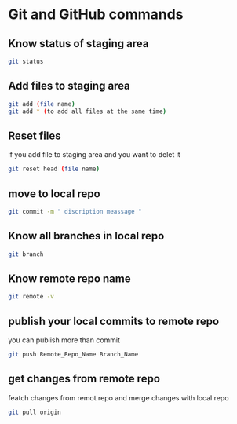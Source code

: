 # Git and GitHub commands

## Know status of staging area 
```bash
git status
```

## Add files to staging area
```bash
git add (file name)
git add * (to add all files at the same time)
```

## Reset files
if you add file to staging area and you want to delet it 
```bash
git reset head (file name)
```

## move to local repo  
```bash 
git commit -m " discription meassage "
```

## Know all branches in local repo
```bash
git branch
```

## Know remote repo name 
```bash
git remote -v
```

## publish your local commits to remote repo 
you can publish more than commit
```bash
git push Remote_Repo_Name Branch_Name
```

## get changes from remote repo 
featch changes from remot repo and merge changes with local repo
```bash
git pull origin
```
